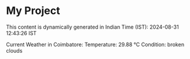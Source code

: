 # My Project

This content is dynamically generated in Indian Time (IST): 2024-08-31 12:43:26 IST


Current Weather in Coimbatore:
Temperature: 29.88 °C
Condition: broken clouds
